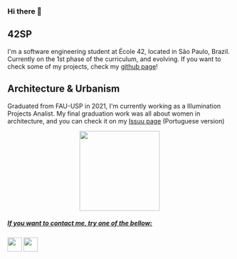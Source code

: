 ### Hi there 👋

## 42SP
I'm a software engineering student at École 42, located in São Paulo, Brazil.
Currently on the 1st phase of the curriculum, and evolving.
If you want to check some of my projects, check my [github page](https://ferfahl.github.io/)!

## Architecture & Urbanism
Graduated from FAU-USP in 2021, I'm currently working as a Illumination Projects Analist.
My final graduation work was all about women in architecture, and you can check it on my [Issuu page](https://issuu.com/fern_fahl/docs/tfg_representatividade_feminina_na_arquitetura_-_f) (Portuguese version)

<div align="center">
  <a href="https://github.com/ferfahl>
  <img height="180em" src="https://github-readme-stats.vercel.app/api?username=ferfahl&show_icons=true&theme=transparent&include_all_commits=true&count_private=true"/>
  <img height="180em" src="https://github-readme-stats.vercel.app/api/top-langs/?username=ferfahl&layout=compact&langs_count=7&theme=transparent"/>
  
</div>
                                                                                                                                              
##### If you want to contact me, try one of the bellow:
[<img height="32" width="32" src="https://i0.wp.com/solistica.com/wp-content/uploads/2019/10/linkedin.png" />](https://www.linkedin.com/in/fernanda-fahl/) [<img height="32" width="32" src="https://user-images.githubusercontent.com/102756887/201764081-0f580f95-9c82-4f1b-b83e-e8ff5c78a1bf.png" />](mailto:fe.alves.fahl@gmail.com?Subject=Contact%20me%21)
